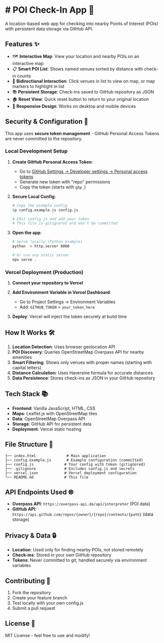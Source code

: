 # # POI Check-In App 📍

A location-based web app for checking into nearby Points of Interest (POIs) with persistent data storage via GitHub API.

## Features ✨

- 🗺️ **Interactive Map**: View your location and nearby POIs on an interactive map
- 📋 **Smart POI List**: Shows named venues sorted by distance with check-in counts
- 🔄 **Bidirectional Interaction**: Click venues in list to view on map, or map markers to highlight in list
- 📚 **Persistent Storage**: Check-ins saved to GitHub repository as JSON
- 🏠 **Reset View**: Quick reset button to return to your original location
- 📱 **Responsive Design**: Works on desktop and mobile devices

## Security & Configuration 🔐

This app uses **secure token management** - GitHub Personal Access Tokens are never committed to the repository.

### Local Development Setup

1. **Create GitHub Personal Access Token**:
   - Go to [GitHub Settings → Developer settings → Personal access tokens](https://github.com/settings/tokens)
   - Generate new token with "repo" permissions
   - Copy the token (starts with `ghp_`)

2. **Secure Local Config**:
   ```bash
   # Copy the example config
   cp config.example.js config.js
   
   # Edit config.js and add your token
   # This file is gitignored and won't be committed
   ```

3. **Open the app**:
   ```bash
   # Serve locally (Python example)
   python -m http.server 8000
   
   # Or use any static server
   npx serve .
   ```

### Vercel Deployment (Production)

1. **Connect your repository to Vercel**

2. **Add Environment Variable in Vercel Dashboard**:
   - Go to Project Settings → Environment Variables
   - Add: `GITHUB_TOKEN` = `your_token_here`

3. **Deploy**: Vercel will inject the token securely at build time

## How It Works 🛠️

1. **Location Detection**: Uses browser geolocation API
2. **POI Discovery**: Queries OpenStreetMap Overpass API for nearby amenities
3. **Smart Filtering**: Shows only venues with proper names (starting with capital letters)
4. **Distance Calculation**: Uses Haversine formula for accurate distances
5. **Data Persistence**: Stores check-ins as JSON in your GitHub repository

## Tech Stack 📚

- **Frontend**: Vanilla JavaScript, HTML, CSS
- **Maps**: Leaflet.js with OpenStreetMap tiles
- **Data**: OpenStreetMap Overpass API
- **Storage**: GitHub API for persistent data
- **Deployment**: Vercel static hosting

## File Structure 📁

```
├── index.html              # Main application
├── config.example.js       # Example configuration (committed)
├── config.js              # Your config with token (gitignored)
├── .gitignore             # Excludes config.js and secrets
├── vercel.json            # Vercel deployment configuration
└── README.md              # This file
```

## API Endpoints Used 🌐

- **Overpass API**: `https://overpass-api.de/api/interpreter` (POI data)
- **GitHub API**: `https://api.github.com/repos/{owner}/{repo}/contents/{path}` (data storage)

## Privacy & Data 🔒

- **Location**: Used only for finding nearby POIs, not stored remotely
- **Check-ins**: Stored in your own GitHub repository
- **Tokens**: Never committed to git, handled securely via environment variables

## Contributing 🤝

1. Fork the repository
2. Create your feature branch
3. Test locally with your own config.js
4. Submit a pull request

## License 📄

MIT License - feel free to use and modify!